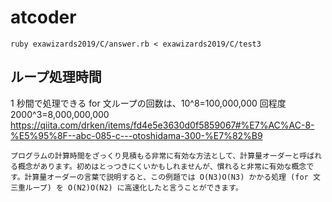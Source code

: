 # atcoder
```
ruby exawizards2019/C/answer.rb < exawizards2019/C/test3
```

## ループ処理時間
1 秒間で処理できる for 文ループの回数は、10^8=100,000,000 回程度
2000^3=8,000,000,000
https://qiita.com/drken/items/fd4e5e3630d0f5859067#%E7%AC%AC-8-%E5%95%8F--abc-085-c---otoshidama-300-%E7%82%B9
```
プログラムの計算時間をざっくり見積もる非常に有効な方法として、計算量オーダーと呼ばれる概念があります。初めはとっつきにくいかもしれませんが、慣れると非常に有効な概念です。計算量オーダーの言葉で説明すると、この例題では O(N3)O(N3) かかる処理 (for 文三重ループ) を O(N2)O(N2) に高速化したと言うことができます。
```
